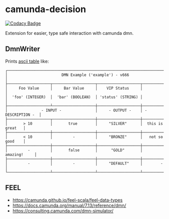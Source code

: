 # camunda-decision

[![Codacy Badge](https://api.codacy.com/project/badge/Grade/e56194c76382443ea1cfa69bc1a8d7e3)](https://app.codacy.com/gh/holunda-io/camunda-decision?utm_source=github.com&utm_medium=referral&utm_content=holunda-io/camunda-decision&utm_campaign=Badge_Grade_Dashboard)

Extension for easier, type safe interaction with camunda dmn.

## DmnWriter

Prints [ascii table](http://www.vandermeer.de/projects/skb/java/asciitable/features.html) like:

```text
┌──────────────────────────────────────────────────────────────────────────────┐
│                        DMN Example ('example') - v666                        │
├───────────────────┬───────────────────┬───────────────────┬──────────────────┤
│     Foo Value     │     Bar Value     │    VIP Status     │                  │
│  'foo' (INTEGER)  │  'bar' (BOOLEAN)  │ 'status' (STRING) │                  │
├───────────────────┴───────────────────┼───────────────────┼──────────────────┤
│               - INPUT -               │     - OUTPUT -    │ - DESCRIPTION -  │
├───────────────────┬───────────────────┼───────────────────┼──────────────────┤
│       > 10        │       true        │     "SILVER"      │  this is great   │
├───────────────────┼───────────────────┼───────────────────┼──────────────────┤
│       < 10        │         -         │     "BRONZE"      │   not so good    │
├───────────────────┼───────────────────┼───────────────────┼──────────────────┤
│         -         │       false       │      "GOLD"       │     amazing!     │
├───────────────────┼───────────────────┼───────────────────┼──────────────────┤
│         -         │         -         │     "DEFAULT"     │        -         │
└───────────────────┴───────────────────┴───────────────────┴──────────────────┘
```

## FEEL

* <https://camunda.github.io/feel-scala/feel-data-types>
* <https://docs.camunda.org/manual/7.13/reference/dmn/>
* <https://consulting.camunda.com/dmn-simulator/>
